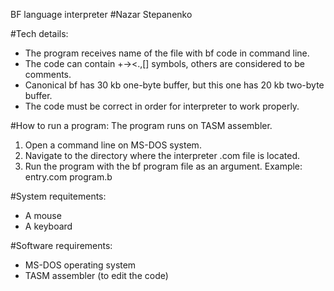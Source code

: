 BF language interpreter
#Nazar Stepanenko

#Tech details:
* The program receives name of the file with bf code in command line. 
* The code can contain +-><.,[] symbols, others are considered to be comments. 
* Canonical bf has 30 kb one-byte buffer, but this one has 20 kb two-byte buffer. 
* The code must be correct in order for interpreter to work properly.

#How to run a program:
The program runs on TASM assembler. 
1) Open a command line on MS-DOS system.
2) Navigate to the directory where the interpreter .com file is located.
3) Run the program with the bf program file as an argument.
   Example: entry.com program.b

#System requitements:
* A mouse
* A keyboard

#Software requirements:
* MS-DOS operating system
* TASM assembler (to edit the code)
